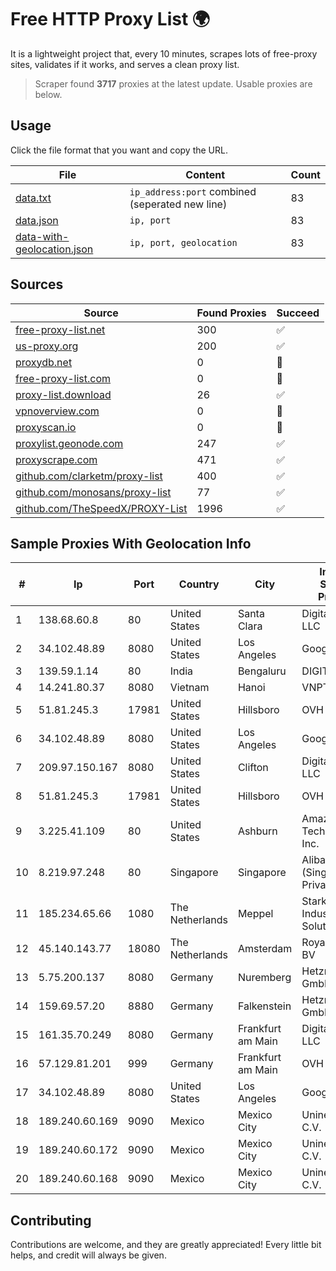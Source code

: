 
# Free HTTP Proxy List 🌍

It is a lightweight project that, every 10 minutes, scrapes lots of free-proxy sites, validates if it works, and serves a clean proxy list.


> Scraper found **3717** proxies at the latest update. Usable proxies are below.

## Usage

Click the file format that you want and copy the URL.


|File|Content|Count|
|----|-------|-----|
|[data.txt](https://raw.githubusercontent.com/themiralay/Proxy-List-World/master/data.txt)|`ip_address:port` combined (seperated new line)|83|
|[data.json](https://raw.githubusercontent.com/themiralay/Proxy-List-World/master/data.json)|`ip, port`|83|
|[data-with-geolocation.json](https://raw.githubusercontent.com/themiralay/Proxy-List-World/master/data-with-geolocation.json)|`ip, port, geolocation`|83|

## Sources

|Source|Found Proxies|Succeed|
|------|-------------|-------|
|[free-proxy-list.net](https://free-proxy-list.net)|300|✅|
|[us-proxy.org](https://www.us-proxy.org)|200|✅|
|[proxydb.net](http://proxydb.net)|0|🚫|
|[free-proxy-list.com](https://free-proxy-list.com/?page=&port=&type%5B%5D=http&type%5B%5D=https&up_time=0&search=Search)|0|🚫|
|[proxy-list.download](https://www.proxy-list.download/HTTP)|26|✅|
|[vpnoverview.com](https://vpnoverview.com/privacy/anonymous-browsing/free-proxy-servers)|0|🚫|
|[proxyscan.io](https://www.proxyscan.io)|0|🚫|
|[proxylist.geonode.com](https://proxylist.geonode.com/api/proxy-list?limit=300&page=1&sort_by=lastChecked&sort_type=desc&protocols=http,https)|247|✅|
|[proxyscrape.com](https://api.proxyscrape.com/v2/?request=displayproxies&protocol=http&timeout=10000&country=all&ssl=all&anonymity=all)|471|✅|
|[github.com/clarketm/proxy-list](https://raw.githubusercontent.com/clarketm/proxy-list/master/proxy-list-raw.txt)|400|✅|
|[github.com/monosans/proxy-list](https://raw.githubusercontent.com/monosans/proxy-list/main/proxies/http.txt)|77|✅|
|[github.com/TheSpeedX/PROXY-List](https://raw.githubusercontent.com/TheSpeedX/PROXY-List/master/http.txt)|1996|✅|


## Sample Proxies With Geolocation Info

|#|Ip|Port|Country|City|Internet Service Provider|
|-|--|----|-------|----|-------------------------|
|1|138.68.60.8|80|United States|Santa Clara|DigitalOcean, LLC|
|2|34.102.48.89|8080|United States|Los Angeles|Google LLC|
|3|139.59.1.14|80|India|Bengaluru|DIGITALOCEAN|
|4|14.241.80.37|8080|Vietnam|Hanoi|VNPT|
|5|51.81.245.3|17981|United States|Hillsboro|OVH SAS|
|6|34.102.48.89|8080|United States|Los Angeles|Google LLC|
|7|209.97.150.167|8080|United States|Clifton|DigitalOcean, LLC|
|8|51.81.245.3|17981|United States|Hillsboro|OVH SAS|
|9|3.225.41.109|80|United States|Ashburn|Amazon Technologies Inc.|
|10|8.219.97.248|80|Singapore|Singapore|Alibaba Cloud (Singapore) Private Limited|
|11|185.234.65.66|1080|The Netherlands|Meppel|Stark Industries Solutions LTD|
|12|45.140.143.77|18080|The Netherlands|Amsterdam|RoyaleHosting BV|
|13|5.75.200.137|8080|Germany|Nuremberg|Hetzner Online GmbH|
|14|159.69.57.20|8880|Germany|Falkenstein|Hetzner Online GmbH|
|15|161.35.70.249|8080|Germany|Frankfurt am Main|DigitalOcean, LLC|
|16|57.129.81.201|999|Germany|Frankfurt am Main|OVH SAS|
|17|34.102.48.89|8080|United States|Los Angeles|Google LLC|
|18|189.240.60.169|9090|Mexico|Mexico City|Uninet S.A. de C.V.|
|19|189.240.60.172|9090|Mexico|Mexico City|Uninet S.A. de C.V.|
|20|189.240.60.168|9090|Mexico|Mexico City|Uninet S.A. de C.V.|



## Contributing

Contributions are welcome, and they are greatly appreciated! Every
little bit helps, and credit will always be given.

